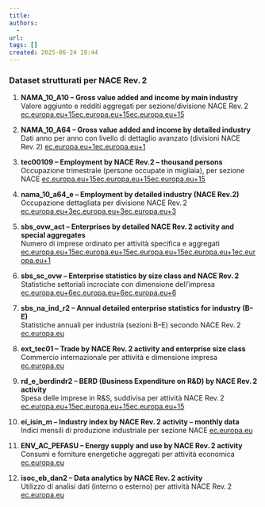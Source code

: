 ```yaml
---
title:
authors:
  - 
url: 
tags: []
created: 2025-06-24 19:44
---
```

### Dataset strutturati per NACE Rev. 2

1. **NAMA_10_A10 – Gross value added and income by main industry**  
    Valore aggiunto e redditi aggregati per sezione/divisione NACE Rev. 2 [ec.europa.eu+15ec.europa.eu+15ec.europa.eu+15](https://ec.europa.eu/eurostat/databrowser/view/NAMA_10_A10__custom_375575/default/table?lang=en&utm_source=chatgpt.com)
    
2. **NAMA_10_A64 – Gross value added and income by detailed industry**  
    Dati anno per anno con livello di dettaglio avanzato (divisioni NACE Rev. 2) [ec.europa.eu+1ec.europa.eu+1](https://ec.europa.eu/eurostat/databrowser/view/NAMA_10_A64__custom_4392889/default/table?lang=en&utm_source=chatgpt.com)
    
3. **tec00109 – Employment by NACE Rev.2 – thousand persons**  
    Occupazione trimestrale (persone occupate in migliaia), per sezione NACE [ec.europa.eu+15ec.europa.eu+15ec.europa.eu+15](https://ec.europa.eu/eurostat/databrowser/view/tec00109/default/table?lang=en&utm_source=chatgpt.com)
    
4. **nama_10_a64_e – Employment by detailed industry (NACE Rev.2)**  
    Occupazione dettagliata per divisione NACE Rev. 2 [ec.europa.eu+3ec.europa.eu+3ec.europa.eu+3](https://ec.europa.eu/eurostat/databrowser/view/nama_10_a64_e/default/table?lang=en&utm_source=chatgpt.com)
    
5. **sbs_ovw_act – Enterprises by detailed NACE Rev. 2 activity and special aggregates**  
    Numero di imprese ordinato per attività specifica e aggregati [ec.europa.eu+15ec.europa.eu+15ec.europa.eu+15](https://ec.europa.eu/eurostat/databrowser/view/sbs_ovw_act/default/table?lang=en&utm_source=chatgpt.com)[ec.europa.eu+1ec.europa.eu+1](https://ec.europa.eu/eurostat/databrowser/view/nama_10_a64_e/default/table?lang=en&utm_source=chatgpt.com)
    
6. **sbs_sc_ovw – Enterprise statistics by size class and NACE Rev. 2**  
    Statistiche settoriali incrociate con dimensione dell’impresa [ec.europa.eu+6ec.europa.eu+6ec.europa.eu+6](https://ec.europa.eu/eurostat/databrowser/view/SBS_SC_OVW/?utm_source=chatgpt.com)
    
7. **sbs_na_ind_r2 – Annual detailed enterprise statistics for industry (B–E)**  
    Statistiche annuali per industria (sezioni B–E) secondo NACE Rev. 2 [ec.europa.eu](https://ec.europa.eu/eurostat/databrowser/product/view/SBS_NA_IND_R2?lang=en&utm_source=chatgpt.com)
    
8. **ext_tec01 – Trade by NACE Rev. 2 activity and enterprise size class**  
    Commercio internazionale per attività e dimensione impresa [ec.europa.eu](https://ec.europa.eu/eurostat/databrowser/view/ext_tec01/default/table?lang=en&utm_source=chatgpt.com)
    
9. **rd_e_berdindr2 – BERD (Business Expenditure on R&D) by NACE Rev. 2 activity**  
    Spesa delle imprese in R&S, suddivisa per attività NACE Rev. 2 [ec.europa.eu+15ec.europa.eu+15ec.europa.eu+15](https://ec.europa.eu/eurostat/databrowser/view/rd_e_berdindr2/default/table?lang=en&utm_source=chatgpt.com)
    
10. **ei_isin_m – Industry index by NACE Rev. 2 activity – monthly data**  
    Indici mensili di produzione industriale per sezione NACE [ec.europa.eu](https://ec.europa.eu/eurostat/databrowser/product/view/ei_isin_m?category=euroind.ei_is&lang=en&utm_source=chatgpt.com)
    
11. **ENV_AC_PEFASU – Energy supply and use by NACE Rev. 2 activity**  
    Consumi e forniture energetiche aggregati per attività economica [ec.europa.eu](https://ec.europa.eu/eurostat/databrowser/view/ENV_AC_PEFASU__custom_4861898/default/table?utm_source=chatgpt.com)
    
12. **isoc_eb_dan2 – Data analytics by NACE Rev. 2 activity**  
    Utilizzo di analisi dati (interno o esterno) per attività NACE Rev. 2 [ec.europa.eu](https://ec.europa.eu/eurostat/databrowser/view/isoc_eb_dan2%24defaultview/default/table?lang=en&utm_source=chatgpt.com)